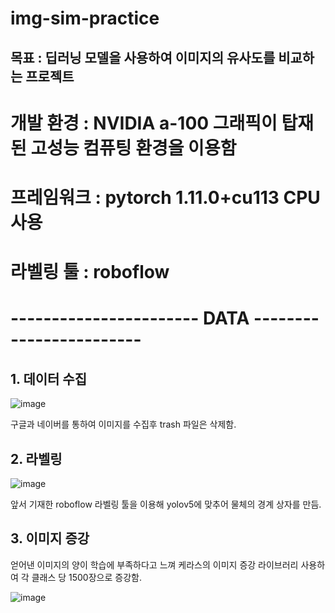 # img-sim-practice



## 목표 : 딥러닝 모델을 사용하여 이미지의 유사도를 비교하는 프로젝트

# 개발 환경 : NVIDIA a-100 그래픽이 탑재된 고성능 컴퓨팅 환경을 이용함

# 프레임워크 : pytorch 1.11.0+cu113 CPU 사용

# 라벨링 툴 : roboflow



# ----------------------- DATA ------------------------

## 1. 데이터 수집 

![image](https://user-images.githubusercontent.com/62790857/212647870-6458577c-9585-48e9-8211-a336be0fad8e.png)

구글과 네이버를 통하여 이미지를 수집후 trash 파일은 삭제함.


## 2. 라벨링

![image](https://user-images.githubusercontent.com/62790857/212648098-7c0f917b-e34d-42c7-ac54-592919f5b15c.png)


앞서 기재한 roboflow 라벨링 툴을 이용해 yolov5에 맞추어 물체의 경계 상자를 만듬.

## 3. 이미지 증강

얻어낸 이미지의 양이 학습에 부족하다고 느껴 케라스의 이미지 증강 라이브러리 사용하여 각 클래스 당 1500장으로 증강함.





![image](https://user-images.githubusercontent.com/62790857/212648633-b27489f6-a40a-47be-a308-0d44c37f26f8.png)




